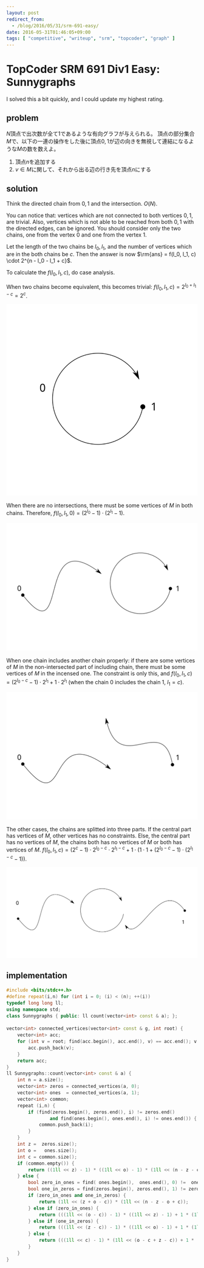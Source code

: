 ```yaml
---
layout: post
redirect_from:
  - /blog/2016/05/31/srm-691-easy/
date: 2016-05-31T01:46:05+09:00
tags: [ "competitive", "writeup", "srm", "topcoder", "graph" ]
---
```


# TopCoder SRM 691 Div1 Easy: Sunnygraphs

I solved this a bit quickly, and I could update my highest rating.

## problem

$N$頂点で出次数が全て$1$であるような有向グラフが与えられる。
頂点の部分集合$M$で、以下の一連の操作をした後に頂点$0,1$が辺の向きを無視して連結になるような$M$の数を数えよ。

1.  頂点$n$を追加する
2.  $v \in M$に関して、それから出る辺の行き先を頂点$n$にする

## solution

Think the directed chain from $0,1$ and the intersection. $O(N)$.

You can notice that: vertices which are not connected to both vertices $0,1$, are trivial.
Also, vertices which is not able to be reached from both $0,1$ with the directed edges, can be ignored.
You should consider only the two chains, one from the vertex $0$ and one from the vertex $1$.

Let the length of the two chains be $l_0, l_1$, and the number of vertices which are in the both chains be $c$.
Then the answer is now $\rm{ans} = f(l_0, l_1, c) \cdot 2^{n - l_0 - l_1 + c}$.

To calculate the $f(l_0, l_1, c)$, do case analysis.

When two chains become equivalent, this becomes trivial: $f(l_0, l_1, c) = 2^{l_0 + l_1 - c} = 2^c$.

![](/blog/2016/05/31/srm-691-easy/d.svg)

When there are no intersections, there must be some vertices of $M$ in both chains. Therefore, $f(l_0, l_1, 0) = (2^{l_0} - 1) \cdot (2^{l_1} - 1)$.

![](/blog/2016/05/31/srm-691-easy/b.svg)

When one chain includes another chain properly: if there are some vertices of $M$ in the non-intersected part of including chain, there must be some vertices of $M$ in the incensed one.
The constraint is only this, and $f(l_0, l_1, c) = (2^{l_0 - c} - 1) \cdot 2^{l_1} + 1 \cdot 2^{l_1}$ (when the chain $0$ includes the chain $1$, $l_1 = c$).

![](/blog/2016/05/31/srm-691-easy/c.svg)

The other cases, the chains are splitted into three parts.
If the central part has vertices of $M$, other vertices has no constraints.
Else, the central part has no vertices of $M$, the chains both has no vertices of $M$ or both has vertices of $M$.
$f(l_0, l_1, c) = (2^c - 1) \cdot 2^{l_0 - c} \cdot 2^{l_1 - c} + 1 \cdot (1 \cdot 1 + (2^{l_0 - c} - 1) \cdot (2^{l_1 - c} - 1))$.

![](/blog/2016/05/31/srm-691-easy/a.svg)


## implementation

``` c++
#include <bits/stdc++.h>
#define repeat(i,n) for (int i = 0; (i) < (n); ++(i))
typedef long long ll;
using namespace std;
class Sunnygraphs { public: ll count(vector<int> const & a); };

vector<int> connected_vertices(vector<int> const & g, int root) {
    vector<int> acc;
    for (int v = root; find(acc.begin(), acc.end(), v) == acc.end(); v = g[v]) {
        acc.push_back(v);
    }
    return acc;
}
ll Sunnygraphs::count(vector<int> const & a) {
    int n = a.size();
    vector<int> zeros = connected_vertices(a, 0);
    vector<int> ones  = connected_vertices(a, 1);
    vector<int> common;
    repeat (i,n) {
        if (find(zeros.begin(), zeros.end(), i) != zeros.end()
                and find(ones.begin(), ones.end(), i) != ones.end()) {
            common.push_back(i);
        }
    }
    int z =  zeros.size();
    int o =   ones.size();
    int c = common.size();
    if (common.empty()) {
        return ((1ll << z) - 1) * ((1ll << o) - 1) * (1ll << (n - z - o + c));
    } else {
        bool zero_in_ones = find( ones.begin(),  ones.end(), 0) !=  ones.end();
        bool one_in_zeros = find(zeros.begin(), zeros.end(), 1) != zeros.end();
        if (zero_in_ones and one_in_zeros) {
            return (1ll << (z + o - c)) * (1ll << (n - z - o + c));
        } else if (zero_in_ones) {
            return (((1ll << (o - c)) - 1) * ((1ll << z) - 1) + 1 * (1ll << z)) * (1ll << (n - z - o + c));
        } else if (one_in_zeros) {
            return (((1ll << (z - c)) - 1) * ((1ll << o) - 1) + 1 * (1ll << o)) * (1ll << (n - z - o + c));
        } else {
            return (((1ll << c) - 1) * (1ll << (o - c + z - c)) + 1 * (1 * 1 + ((1ll << (z - c)) - 1) * ((1ll << (o - c)) - 1))) * (1ll << (n - z - o + c));
        }
    }
}
```
